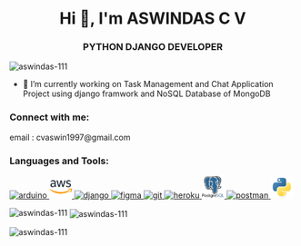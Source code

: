 <h1 align="center">Hi 👋, I'm ASWINDAS C V</h1>
<h3 align="center">PYTHON DJANGO DEVELOPER</h3>

<p align="left"> <img src="https://komarev.com/ghpvc/?username=aswindas-111&label=Profile%20views&color=0e75b6&style=flat" alt="aswindas-111" /> </p>

- 🔭 I’m currently working on Task Management and Chat Application Project using django framwork and NoSQL Database of MongoDB

<h3 align="left">Connect with me:</h3>
email : cvaswin1997@gmail.com
<p align="left">
</p>

<h3 align="left">Languages and Tools:</h3>
<p align="left"> <a href="https://www.arduino.cc/" target="_blank" rel="noreferrer"> <img src="https://cdn.worldvectorlogo.com/logos/arduino-1.svg" alt="arduino" width="40" height="40"/> </a> <a href="https://aws.amazon.com" target="_blank" rel="noreferrer"> <img src="https://raw.githubusercontent.com/devicons/devicon/master/icons/amazonwebservices/amazonwebservices-original-wordmark.svg" alt="aws" width="40" height="40"/> </a> <a href="https://www.djangoproject.com/" target="_blank" rel="noreferrer"> <img src="https://cdn.worldvectorlogo.com/logos/django.svg" alt="django" width="40" height="40"/> </a> <a href="https://www.figma.com/" target="_blank" rel="noreferrer"> <img src="https://www.vectorlogo.zone/logos/figma/figma-icon.svg" alt="figma" width="40" height="40"/> </a> <a href="https://git-scm.com/" target="_blank" rel="noreferrer"> <img src="https://www.vectorlogo.zone/logos/git-scm/git-scm-icon.svg" alt="git" width="40" height="40"/> </a> <a href="https://heroku.com" target="_blank" rel="noreferrer"> <img src="https://www.vectorlogo.zone/logos/heroku/heroku-icon.svg" alt="heroku" width="40" height="40"/> </a> <a href="https://www.postgresql.org" target="_blank" rel="noreferrer"> <img src="https://raw.githubusercontent.com/devicons/devicon/master/icons/postgresql/postgresql-original-wordmark.svg" alt="postgresql" width="40" height="40"/> </a> <a href="https://postman.com" target="_blank" rel="noreferrer"> <img src="https://www.vectorlogo.zone/logos/getpostman/getpostman-icon.svg" alt="postman" width="40" height="40"/> </a> <a href="https://www.python.org" target="_blank" rel="noreferrer"> <img src="https://raw.githubusercontent.com/devicons/devicon/master/icons/python/python-original.svg" alt="python" width="40" height="40"/> </a> </p>

<p><img align="left" src="https://github-readme-stats.vercel.app/api/top-langs?username=aswindas-111&show_icons=true&locale=en&layout=compact" alt="aswindas-111" /></p>

<p>&nbsp;<img align="center" src="https://github-readme-stats.vercel.app/api?username=aswindas-111&show_icons=true&locale=en" alt="aswindas-111" /></p>

<p><img align="center" src="https://github-readme-streak-stats.herokuapp.com/?user=aswindas-111&" alt="aswindas-111" /></p>
